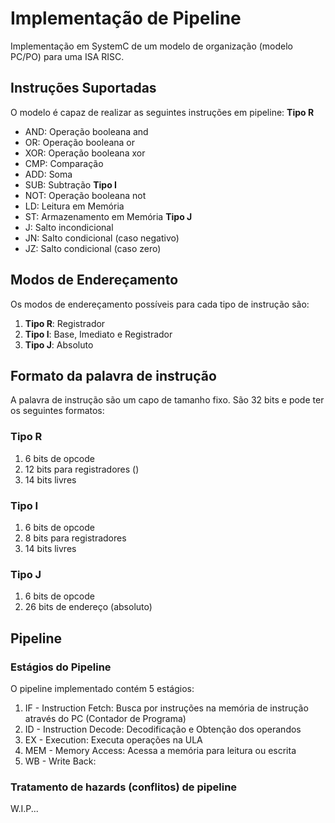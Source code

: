 # Implementação de Pipeline
Implementação em SystemC de um modelo de organização (modelo PC/PO) para uma ISA RISC.

## Instruções Suportadas
O modelo é capaz de realizar as seguintes instruções em pipeline:
**Tipo R**
- AND: Operação booleana and
- OR: Operação booleana or
- XOR: Operação booleana xor
- CMP: Comparação
- ADD: Soma
- SUB: Subtração
**Tipo I**
- NOT: Operação booleana not
- LD: Leitura em Memória
- ST: Armazenamento em Memória
**Tipo J**
- J: Salto incondicional
- JN: Salto condicional (caso negativo)
- JZ: Salto condicional (caso zero)

## Modos de Endereçamento
Os modos de endereçamento possíveis para cada tipo de instrução são:
1. **Tipo R**: Registrador 
2. **Tipo I**: Base, Imediato e Registrador
3. **Tipo J**: Absoluto

## Formato da palavra de instrução
A palavra de instrução são um capo de tamanho fixo. São 32 bits e pode ter os seguintes formatos:
### Tipo R
1. 6 bits de opcode
2. 12 bits para registradores ()
3. 14 bits livres
### Tipo I
1. 6 bits de opcode
2. 8 bits para registradores
3. 14 bits livres
### Tipo J
1. 6 bits de opcode
2. 26 bits de endereço (absoluto)

## Pipeline

### Estágios do Pipeline
O pipeline implementado contém 5 estágios:
1. IF - Instruction Fetch: Busca por instruções na memória de instrução através do PC (Contador de Programa)
2. ID - Instruction Decode: Decodificação e Obtenção dos operandos
3. EX - Execution: Executa operações na ULA
4. MEM - Memory Access: Acessa a memória para leitura ou escrita
5. WB - Write Back: 

### Tratamento de hazards (conflitos) de pipeline
W.I.P...

